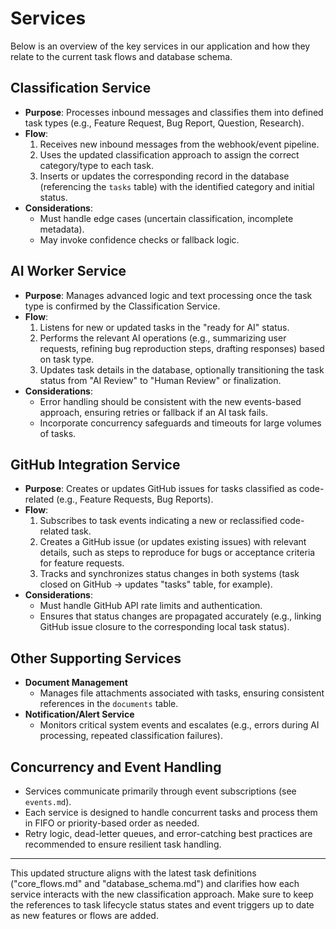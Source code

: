 # Services

Below is an overview of the key services in our application and how they relate to the current task flows and database schema.

## Classification Service

- **Purpose**: Processes inbound messages and classifies them into defined task types (e.g., Feature Request, Bug Report, Question, Research).
- **Flow**:  
  1. Receives new inbound messages from the webhook/event pipeline.  
  2. Uses the updated classification approach to assign the correct category/type to each task.  
  3. Inserts or updates the corresponding record in the database (referencing the `tasks` table) with the identified category and initial status.  
- **Considerations**:  
  - Must handle edge cases (uncertain classification, incomplete metadata).  
  - May invoke confidence checks or fallback logic.  

## AI Worker Service

- **Purpose**: Manages advanced logic and text processing once the task type is confirmed by the Classification Service.  
- **Flow**:  
  1. Listens for new or updated tasks in the "ready for AI" status.  
  2. Performs the relevant AI operations (e.g., summarizing user requests, refining bug reproduction steps, drafting responses) based on task type.  
  3. Updates task details in the database, optionally transitioning the task status from "AI Review" to "Human Review" or finalization.  
- **Considerations**:  
  - Error handling should be consistent with the new events-based approach, ensuring retries or fallback if an AI task fails.  
  - Incorporate concurrency safeguards and timeouts for large volumes of tasks.  

## GitHub Integration Service

- **Purpose**: Creates or updates GitHub issues for tasks classified as code-related (e.g., Feature Requests, Bug Reports).  
- **Flow**:  
  1. Subscribes to task events indicating a new or reclassified code-related task.  
  2. Creates a GitHub issue (or updates existing issues) with relevant details, such as steps to reproduce for bugs or acceptance criteria for feature requests.  
  3. Tracks and synchronizes status changes in both systems (task closed on GitHub → updates "tasks" table, for example).  
- **Considerations**:  
  - Must handle GitHub API rate limits and authentication.  
  - Ensures that status changes are propagated accurately (e.g., linking GitHub issue closure to the corresponding local task status).  

## Other Supporting Services

- **Document Management**  
  - Manages file attachments associated with tasks, ensuring consistent references in the `documents` table.  
- **Notification/Alert Service**  
  - Monitors critical system events and escalates (e.g., errors during AI processing, repeated classification failures).  

## Concurrency and Event Handling

- Services communicate primarily through event subscriptions (see `events.md`).  
- Each service is designed to handle concurrent tasks and process them in FIFO or priority-based order as needed.  
- Retry logic, dead-letter queues, and error-catching best practices are recommended to ensure resilient task handling.

---

This updated structure aligns with the latest task definitions ("core_flows.md" and "database_schema.md") and clarifies how each service interacts with the new classification approach. Make sure to keep the references to task lifecycle status states and event triggers up to date as new features or flows are added.
